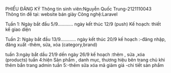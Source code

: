 PHIẾU ĐĂNG KÝ
Thông tin sinh viên:Nguyễn Quốc Trung-2121110043
Thông tin đề tại: website bán giày
Công nghệ:Laravel

Tuần 1: Ngày bắt đầu 5/9………… ngày kết thúc 12/9  (push)
Kế hoạch: thiết kế giao diện

Tuần 2: Ngày bắt đầu 13/9………… ngày kết thúc 20/9
kế hoạch :-đăng nhập, đăng xuất
	      -thêm, sửa, xóa (category,brand)

tuần 3:ngày bắt dầu 21/9 dến ngày 26/9
kế hoạch :thêm , sửa ,xóa (products)
tuần 4:hiện Sản phẩm , danh mục, thương hiệu bên trang chủ khi thêm bẩn trang admin
tuần 5:-thêm sữa xóa mã giảm giá
       -chi tiết sản phẩm


